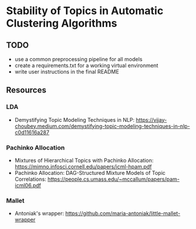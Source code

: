 # Stability of Topics in Automatic Clustering Algorithms

## TODO
* use a common preprocessing pipeline for all models
* create a requirements.txt for a working virtual environment
* write user instructions in the final README

## Resources
### LDA
* Demystifying Topic Modeling Techniques in NLP: https://vijay-choubey.medium.com/demystifying-topic-modeling-techniques-in-nlp-c0d11616a287
### Pachinko Allocation
* Mixtures of Hierarchical Topics with Pachinko Allocation: https://mimno.infosci.cornell.edu/papers/icml-hpam.pdf
* Pachinko Allocation: DAG-Structured Mixture Models of Topic Correlations: https://people.cs.umass.edu/~mccallum/papers/pam-icml06.pdf
### Mallet
* Antoniak's wrapper: https://github.com/maria-antoniak/little-mallet-wrapper
